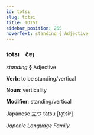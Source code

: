 ```yaml
---
id: totsı
slug: totsı
title: TOTSI
sidebar_position: 265
hoverText: standing § Adjective
---
```


### totsı&emsp;<span kind="abugida">c̆ɐȷ</span>

*standing* **§** Adjective

**Verb**: to be standing/vertical

**Noun**: verticality

**Modifier**: standing/vertical

Japanese 立つ tatsu [ta̠t͡sɨᵝ]

*Japonic Language Family*